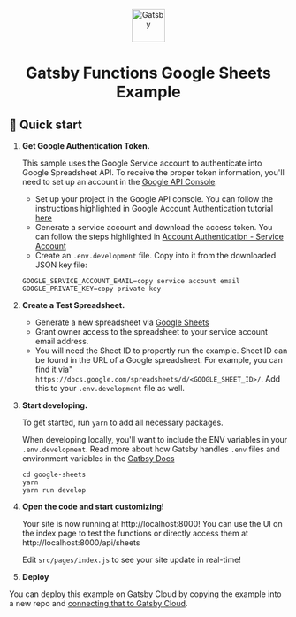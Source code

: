 <p align="center">
  <a href="https://www.gatsbyjs.com/?utm_source=starter&utm_medium=readme&utm_campaign=gatsby-functions-beta">
    <img alt="Gatsby" src="https://www.gatsbyjs.com/Gatsby-Monogram.svg" width="60" />
  </a>
</p>
<h1 align="center">
  Gatsby Functions Google Sheets Example
</h1>

## 🚀 Quick start

1.  **Get Google Authentication Token.**

    This sample uses the Google Service account to authenticate into Google Spreadsheet API. To receive the proper token information, you'll need to set up an account in the [Google API Console](https://console.cloud.google.com/apis/dashboard).

    - Set up your project in the Google API console. You can follow the instructions highlighted in Google Account Authentication tutorial [here](https://theoephraim.github.io/node-google-sreadsheet/#/getting-started/authentication)
    - Generate a service account and download the access token. You can follow the steps highlighted in [Account Authentication - Service Account](https://theoephraim.github.io/node-google-spreadsheet/#/getting-started/authentication?id=service-account)
    - Create an `.env.development` file. Copy into it from the downloaded JSON key file:

    ```
    GOOGLE_SERVICE_ACCOUNT_EMAIL=copy service account email
    GOOGLE_PRIVATE_KEY=copy private key
    ```

2.  **Create a Test Spreadsheet.**

    - Generate a new spreadsheet via [Google Sheets](https://docs.google.com/spreadsheets)
    - Grant owner access to the spreadsheet to your service account email address.
    - You will need the Sheet ID to propertly run the example. Sheet ID can be found in the URL of a Google spreadsheet. For example, you can find it via" `https://docs.google.com/spreadsheets/d/<GOOGLE_SHEET_ID>/`. Add this to your `.env.development` file as well.

3.  **Start developing.**

    To get started, run `yarn` to add all necessary packages.

    When developing locally, you'll want to include the ENV variables in your `.env.development`. Read more about how Gatsby handles `.env` files and environment variables in the [Gatbsy Docs](https://www.gatsbyjs.com/docs/how-to/local-development/environment-variables/)

    ```shell
    cd google-sheets
    yarn
    yarn run develop
    ```

4.  **Open the code and start customizing!**

    Your site is now running at http://localhost:8000! You can use the UI on the index page to test the functions or directly access them at http://localhost:8000/api/sheets

    Edit `src/pages/index.js` to see your site update in real-time!

5.  **Deploy**

You can deploy this example on Gatsby Cloud by copying the example into a new repo and [connecting that to Gatsby Cloud](https://www.gatsbyjs.com/docs/how-to/previews-deploys-hosting/deploying-to-gatsby-cloud/#set-up-an-existing-gatsby-site).

<!--- Working on improving deploy now to use subdirectories

5.  **Deploy**
    You can directly deploy this example by using the Deploy button below and select the directory for the Google Sheets example. Otherwise, fork this repo and create your own repo and [connect that to Gatsby Cloud](https://www.gatsbyjs.com/docs/how-to/previews-deploys-hosting/deploying-to-gatsby-cloud/#set-up-an-existing-gatsby-site).

    [<img src="https://www.gatsbyjs.com/deploynow.svg">](https://www.gatsbyjs.com/dashboard/deploynow?url=https://github.com/gatsbyjs/gatsby-functions-beta/)



    [<img src="https://www.gatsbyjs.com/deploynow.svg">](https://www.gatsbyjs.com/dashboard/deploynow?url=https://github.com/gatsbyjs/gatsby-functions-beta/tree/main/examples/google-auth)

-->
